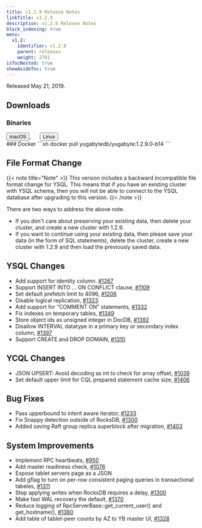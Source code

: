 ```yaml
---
title: v1.2.9 Release Notes
linkTitle: v1.2.9
description: v1.2.9 Release Notes
block_indexing: true
menu:
  v1.2:
    identifier: v1.2.9
    parent: releases
    weight: 2701
isTocNested: true
showAsideToc: true
---
```


Released May 21, 2019.

## Downloads
### Binaries
<a class="download-binary-link" href="https://downloads.yugabyte.com/yugabyte-ce-1.2.9.0-darwin.tar.gz">
  <button>
    <i class="fab fa-apple"></i><span class="download-text">macOS</span>
  </button>
</a>
&nbsp; &nbsp; &nbsp; 
<a class="download-binary-link" href="https://downloads.yugabyte.com/yugabyte-ce-1.2.9.0-linux.tar.gz">
  <button>
    <i class="fab fa-linux"></i><span class="download-text">Linux</span>
  </button>
</a>
<br />
### Docker
```sh
docker pull yugabytedb/yugabyte:1.2.9.0-b14
```

## File Format Change
{{< note title="Note" >}}
This version includes a backward incompatible file format change for YSQL. This means that if you have an existing cluster with YSQL schema, then you will not be able to connect to the YSQL database after upgrading to this version.
{{< /note >}}

There are two ways to address the above note.

* If you don't care about preserving your existing data, then delete your cluster,
  and create a new cluster with 1.2.9. 
* If you want to continue using your existing data, then please save your data (in the form of
  SQL statements), delete the cluster, create a new cluster with 1.2.9 and then load
  the previously saved data.

## YSQL Changes
* Add support for identity column. [#1267](https://github.com/yugabyte/yugabyte-db/issues/1267)
* Support INSERT INTO ... ON CONFLICT clause,
  [#1109](https://github.com/yugabyte/yugabyte-db/issues/1109)
* Set default prefetch limit to 4096, [#1206](https://github.com/yugabyte/yugabyte-db/issues/1206)
* Disable logical replication, [#1323](https://github.com/yugabyte/yugabyte-db/issues/1323)
* Add support for "COMMENT ON" statements,
  [#1332](https://github.com/yugabyte/yugabyte-db/issues/1332)
* Fix indexes on temporary tables, [#1349](https://github.com/yugabyte/yugabyte-db/issues/1349)
* Store object ids as unsigned integer in DocDB,
  [#1392](https://github.com/yugabyte/yugabyte-db/issues/1392)
* Disallow INTERVAL datatype in a primary key or secondary index column,
  [#1397](https://github.com/yugabyte/yugabyte-db/issues/1397)
* Support CREATE and DROP DOMAIN, [#1310](https://github.com/yugabyte/yugabyte-db/issues/1310)

## YCQL Changes
* JSON UPSERT: Avoid decoding as int to check for array offset,
  [#1039](https://github.com/yugabyte/yugabyte-db/issues/1039)
* Set default upper limit for CQL prepared statement cache size,
  [#1406](https://github.com/yugabyte/yugabyte-db/issues/1406)

## Bug Fixes
* Pass upperbound to intent aware iterator,
  [#1233](https://github.com/yugabyte/yugabyte-db/issues/1233)
* Fix Snappy detection outside of RocksDB,
  [#1300](https://github.com/yugabyte/yugabyte-db/issues/1300)
* Added saving Raft group replica superblock after migration,
  [#1403](https://github.com/yugabyte/yugabyte-db/issues/1403)

## System Improvements
* Implement RPC heartbeats, [#950](https://github.com/yugabyte/yugabyte-db/issues/950)
* Add master readiness check, [#1076](https://github.com/yugabyte/yugabyte-db/issues/1076)
* Expose tablet servers page as a JSON
* Add gflag to turn on per-row consistent paging queries in transactional tabeles,
  [#1311](https://github.com/yugabyte/yugabyte-db/issues/1311)
* Stop applying writes when RocksDB requires a delay,
  [#1300](https://github.com/yugabyte/yugabyte-db/issues/1300)
* Make fast WAL recovery the default, [#1370](https://github.com/yugabyte/yugabyte-db/issues/1370)
* Reduce logging of RpcServerBase::get_current_user() and get_hostname(),
  [#1380](https://github.com/yugabyte/yugabyte-db/issues/1380)
* Add table of tablet-peer counts by AZ to YB master UI,
  [#1328](https://github.com/yugabyte/yugabyte-db/issues/1328)
